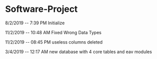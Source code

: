 # Software-Project

8/2/2019  --  7:39 PM  Initialize

11/2/2019 --  10:48 AM  Fixed Wrong Data Types

11/2/2019 --  08:45 PM  useless columns deleted

3/4/2019  --  12:17 AM  new database with 4 core tables and eav modules
